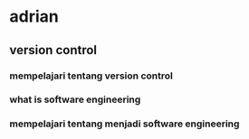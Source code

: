 # adrian
## version control
### mempelajari tentang version control

### what is software engineering
### mempelajari tentang menjadi software engineering